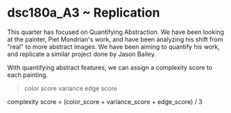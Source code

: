 # dsc180a_A3 ~ Replication 

This quarter has focused on Quantifying Abstraction. We have been looking at the painter, Piet Mondrian's work, and have been analyzing his shift from "real" to more abstract images. We have been aiming to quantify his work, and replicate a similar project done by Jason Bailey. 

With quantifying abstract features, we can assign a complexity score to each painting. 
> color score
> variance 
> edge score

complexity score = (color_score + variance_score + edge_score) / 3
